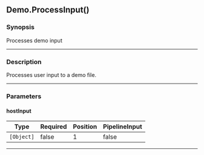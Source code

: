 Demo.ProcessInput()
-------------------




### Synopsis
Processes demo input



---


### Description

Processes user input to a demo file.



---


### Parameters
#### **hostInput**




|Type      |Required|Position|PipelineInput|
|----------|--------|--------|-------------|
|`[Object]`|false   |1       |false        |





---
